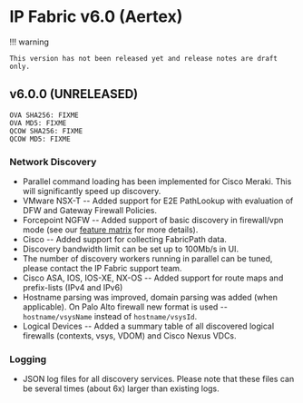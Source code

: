 # IP Fabric v6.0 (Aertex)

!!! warning

    This version has not been released yet and release notes are draft only.

## v6.0.0 (UNRELEASED)

```shell
OVA SHA256: FIXME
OVA MD5: FIXME
QCOW SHA256: FIXME
QCOW MD5: FIXME
```

### Network Discovery

- Parallel command loading has been implemented for Cisco Meraki. This will significantly speed up discovery.
- VMware NSX-T -- Added support for E2E PathLookup with evaluation of DFW and Gateway Firewall Policies.
- Forcepoint NGFW -- Added support of basic discovery in firewall/vpn mode (see our [feature matrix](https://matrix.ipfabric.io) for more details).
- Cisco -- Added support for collecting FabricPath data.
- Discovery bandwidth limit can be set up to 100Mb/s in UI.
- The number of discovery workers running in parallel can be tuned, please contact the IP Fabric support team.
- Cisco ASA, IOS, IOS-XE, NX-OS -- Added support for route maps and prefix-lists (IPv4 and IPv6)
- Hostname parsing was improved, domain parsing was added (when applicable). On Palo Alto firewall new format is used -- `hostname/vsysName` instead of `hostname/vsysId`.
- Logical Devices -- Added a summary table of all discovered logical firewalls (contexts, vsys, VDOM) and Cisco Nexus VDCs.

### Logging

- JSON log files for all discovery services. Please note that these files can be several times (about 6x) larger than existing logs.
